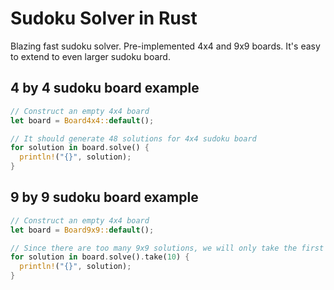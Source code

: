 # Sudoku Solver in Rust

Blazing fast sudoku solver. Pre-implemented 4x4 and 9x9 boards. It's easy to
extend to even larger sudoku board.

## 4 by 4 sudoku board example

``` rust
// Construct an empty 4x4 board
let board = Board4x4::default();

// It should generate 48 solutions for 4x4 sudoku board
for solution in board.solve() {
  println!("{}", solution);
}
```

## 9 by 9 sudoku board example

``` rust
// Construct an empty 4x4 board
let board = Board9x9::default();

// Since there are too many 9x9 solutions, we will only take the first 10
for solution in board.solve().take(10) {
  println!("{}", solution);
}
```